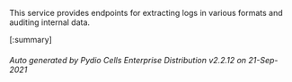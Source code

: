 






This service provides endpoints for extracting logs in various formats and auditing internal data.

[:summary]

###### Auto generated by Pydio Cells Enterprise Distribution v2.2.12 on 21-Sep-2021
